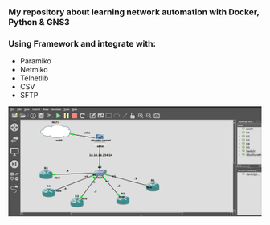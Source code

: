 ### My repository about learning network automation with Docker, Python & GNS3

### Using Framework and integrate with:
* Paramiko
* Netmiko
* Telnetlib
* CSV
* SFTP

![Current Result Net-automation](https://github.com/danielcristho/Net-automation/blob/main/lab1.png)

